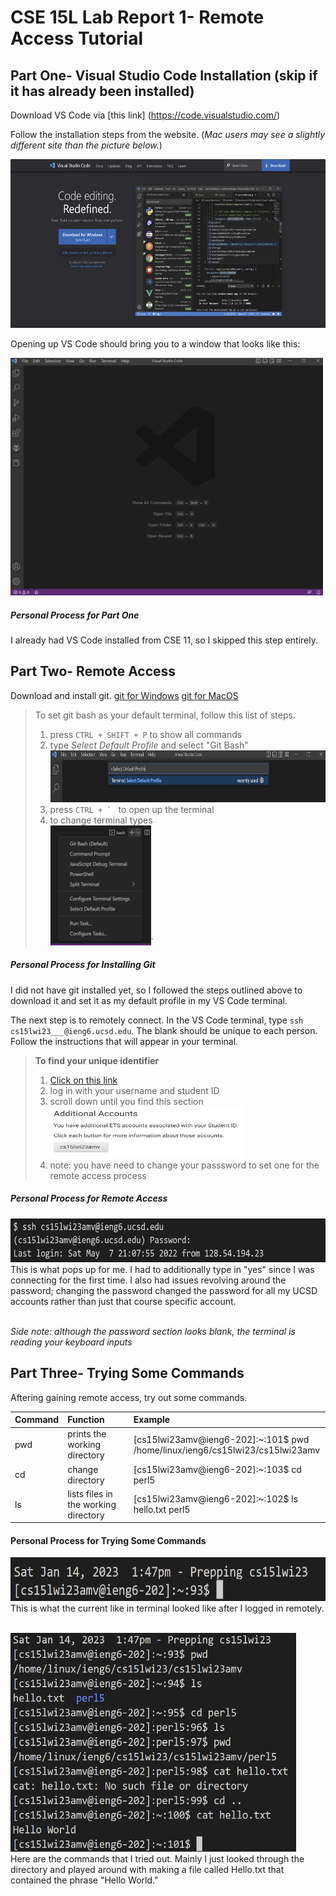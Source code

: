 # **CSE 15L Lab Report 1- Remote Access Tutorial**

## Part One- Visual Studio Code Installation (skip if it has already been installed)

Download VS Code via [this link] (https://code.visualstudio.com/)

Follow the installation steps from the website. (*Mac users may see a slightly different site than the picture below.*)

<img src="labreportone_vs_1.png" alt="" title="VS Code Website" width="580" height="270" />

Opening up VS Code should bring you to a window that looks like this:

<img src="labreportone_vs_2.png" alt="" title="VS Code Window" width="500" height="380" />

##### **Personal Process for Part One**
I already had VS Code installed from CSE 11, so I skipped this step entirely.

## Part Two- Remote Access

Download and install git.
[git for Windows](https://gitforwindows.org/)
[git for MacOS](https://git-scm.com/download/mac)

> To set git bash as your default terminal, follow this list of steps.
> 1. press ```CTRL + SHIFT + P``` to show all commands
> 2. type *Select Default Profile* and select "Git Bash"<br /> <img src="labreportone_ra_1.png" alt="" title="Command Line" width="633" height="83" />
> 3. press ```CTRL + ` ```  to open up the terminal
> 4. to change terminal types <br /> <img src="labreportone_ra_2.png" alt="." title="." width="161" height="192" />`

##### **Personal Process for Installing Git**
I did not have git installed yet, so I followed the steps outlined above to download it and set it as my default profile in my VS Code terminal.

The next step is to remotely connect. In the VS Code terminal, type ```ssh cs15lwi23___@ieng6.ucsd.edu```.
The blank should be unique to each person.
Follow the instructions that will appear in your terminal.

> **To find your unique identifier**
> 1. [Click on this link](https://sdacs.ucsd.edu/~icc/index.php)
> 2. log in with your username and student ID
> 3. scroll down until you find this section <br /> <img src="labreportone_ra_4.png" alt="" title="STudent Account" width="310" height="82" />
> 4. note: you have need to change your passsword to set one for the remote access process

##### **Personal Process for Remote Access**
<img src="labreportone_ra_3.png" alt="" title="VS Code Terminal" width="625" height= "70" />
This is what pops up for me. I had to additionally type in "yes" since I was connecting for the first time. I also had issues revolving around the password; changing the password changed the password for all my UCSD accounts rather than just that course specific account.

<br /> *Side note: although the password section looks blank, the terminal is reading your keyboard inputs*

## Part Three- Trying Some Commands
Aftering gaining remote access, try out some commands.

| Command | Function | Example |
| :--- | :--- | :---|
| pwd | prints the working directory | [cs15lwi23amv@ieng6-202]:~:101$ pwd <br /> /home/linux/ieng6/cs15lwi23/cs15lwi23amv |
| cd | change directory | [cs15lwi23amv@ieng6-202]:~:103$ cd perl5 |
| ls | lists files in the working directory | [cs15lwi23amv@ieng6-202]:~:102$ ls <br /> hello.txt  perl5 |


#### **Personal Process for Trying Some Commands**
<img src="labreportone_cmd_1.png" alt="" title="Initial Logging In" width="625" height= "70" />
This is what the current like in terminal looked like after I logged in remotely.

<br /> <img src="labreportone_cmd_2.png" alt="" title="Commands Tried" width="457" height= "350" />
<br /> Here are the commands that I tried out. Mainly I just looked through the directory and played around with making a file called Hello.txt that contained the phrase "Hello World."


